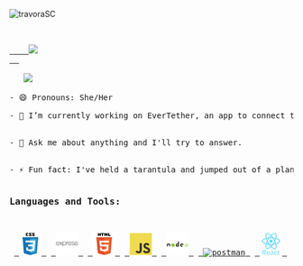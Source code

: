![travoraSC](https://user-images.githubusercontent.com/102001997/173479567-e7fd9c4f-63cf-4d22-b69a-65439a32092d.png)

 <pre>

<span><a href="https://www.linkedin.com/in/travora/">
    <img src="https://img.shields.io/badge/linkedin-%230077B5.svg?&style=for-the-badge&logo=linkedin&logoColor=white"/>
  </a></span>
  
  <span> <a href="https://twitter.com/TravoraSC_Dev"><img src="https://img.shields.io/badge/Twitter-1DA1F2?style=for-the-badge&logo=twitter&logoColor=white"/></a></span>

- 😄 Pronouns: She/Her

- 🔭 I’m currently working on EverTether, an app to connect the terminally ill and their support systems.


- 💬 Ask me about anything and I'll try to answer.


- ⚡ Fun fact: I've held a tarantula and jumped out of a plane, but I'm afraid of the dark.

<h3 align="left">Languages and Tools:</h3>
<p align="left"> <a href="https://www.w3schools.com/css/" target="_blank" rel="noreferrer"> <img src="https://raw.githubusercontent.com/devicons/devicon/master/icons/css3/css3-original-wordmark.svg" alt="css3" width="40" height="40"/> </a> <a href="https://expressjs.com" target="_blank" rel="noreferrer"> <img src="https://raw.githubusercontent.com/devicons/devicon/master/icons/express/express-original-wordmark.svg" alt="express" width="40" height="40"/> </a> <a href="https://www.w3.org/html/" target="_blank" rel="noreferrer"> <img src="https://raw.githubusercontent.com/devicons/devicon/master/icons/html5/html5-original-wordmark.svg" alt="html5" width="40" height="40"/> </a> <a href="https://developer.mozilla.org/en-US/docs/Web/JavaScript" target="_blank" rel="noreferrer"> <img src="https://raw.githubusercontent.com/devicons/devicon/master/icons/javascript/javascript-original.svg" alt="javascript" width="40" height="40"/> </a> <a href="https://nodejs.org" target="_blank" rel="noreferrer"> <img src="https://raw.githubusercontent.com/devicons/devicon/master/icons/nodejs/nodejs-original-wordmark.svg" alt="nodejs" width="40" height="40"/> </a> <a href="https://postman.com" target="_blank" rel="noreferrer"> <img src="https://www.vectorlogo.zone/logos/getpostman/getpostman-icon.svg" alt="postman" width="40" height="40"/> </a> <a href="https://reactjs.org/" target="_blank" rel="noreferrer"> <img src="https://raw.githubusercontent.com/devicons/devicon/master/icons/react/react-original-wordmark.svg" alt="react" width="40" height="40"/> </a> </p>


